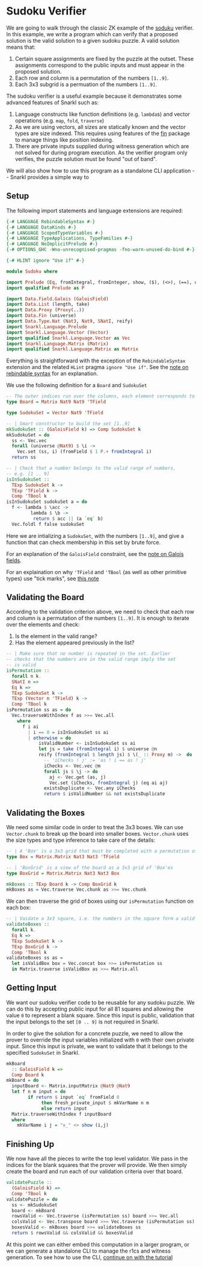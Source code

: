 # Sudoku Verifier

We are going to walk through the classic ZK example of the [soduku](https://en.wikipedia.org/wiki/Sudoku) verifier. In this example, we write a program which can verify that a proposed solution is the valid solution to a given sudoku puzzle. A valid solution means that:

1. Certain square assignments are fixed by the puzzle at the outset. These assignments correspond to the public inputs and must appear in the proposed solution.
2. Each row and column is a permutation of the numbers `[1..9]`.
3. Each 3x3 subgrid is a permuation of the numbers `[1..9]`.

The sudoku verifier is a useful example because it demonstrates some advanced features of Snarkl such as:
1. Language constructs like function definitions (e.g. `lambda`s) and vector operations (e.g. `map`, `fold`, `traverse`)
2. As we are using vectors, all sizes are statically known and the vector types are size indexed. This requires using features of the [fin](https://hackage.haskell.org/package/fin-0.3) package to manage things like position indexing.
3. There are private inputs supplied during witness generation which are not solved for during program execution. As the verifier program only verifies, the puzzle solution must be found "out of band".

We will also show how to use this program as a standalone CLI application -- Snarkl provides a simple way to 

## Setup

The following import statements and language extensions are required:


```haskell
{-# LANGUAGE RebindableSyntax #-}
{-# LANGUAGE DataKinds #-}
{-# LANGUAGE ScopedTypeVariables #-}
{-# LANGUAGE TypeApplications, TypeFamilies #-}
{-# LANGUAGE NoImplicitPrelude #-}
{-# OPTIONS_GHC -Wno-unrecognised-pragmas -fno-warn-unused-do-bind #-}

{-# HLINT ignore "Use if" #-}

module Sudoku where

import Prelude (Eq, fromIntegral, fromInteger, show, ($), (<>), (==), otherwise)
import qualified Prelude as P

import Data.Field.Galois (GaloisField)
import Data.List (length, take)
import Data.Proxy (Proxy(..))
import Data.Fin (universe)
import Data.Type.Nat (Nat3, Nat9, SNatI, reify)
import Snarkl.Language.Prelude
import Snarkl.Language.Vector (Vector)
import qualified Snarkl.Language.Vector as Vec
import Snarkl.Language.Matrix (Matrix)
import qualified Snarkl.Language.Matrix as Matrix
```

Everything is straightforward with the exception of the `RebindableSyntax` extension and the related `HLint` pragma `ignore "Use if"`. See the [note on rebindable syntax](../README.md#rebindablesyntax-extension-etc) for an explanation.

We use the following definition for a `Board` and `SudokuSet` 

```haskell
-- The outer indices run over the columns, each element corresponds to a row.
type Board = Matrix Nat9 Nat9 'TField

type SudokuSet = Vector Nat9 'TField

-- | Smart constructor to build the set [1..9]
mkSudokuSet :: (GaloisField k) => Comp SudokuSet k
mkSudokuSet = do
  ss <- Vec.vec
  forall (universe @Nat9) $ \i ->
    Vec.set (ss, i) (fromField $ 1 P.+ fromIntegral i)
  return ss

-- | Check that a number belongs to the valid range of numbers,
-- e.g. [1 .. 9]
isInSudokuSet ::
  TExp SudokuSet k ->
  TExp 'TField k ->
  Comp 'TBool k
isInSudokuSet sudokuSet a = do 
  f <- lambda $ \acc ->
         lambda $ \b -> 
          return $ acc || (a `eq` b)
  Vec.foldl f false sudokuSet
```

Here we are intializing a `SudokuSet`, with the numbers `[1..9]`, and give a function that can check membership in this set by brute force.

For an explanation of the `GaloisField` constraint, see the [note on Galois fields](../README.md#galois-fields).

For an explaination on why `'TField` and `'TBool` (as well as other primitive types) use "tick marks", see [this note](../README.md/#types-with-tick-marks)


## Validating the Board

According to the validation criterion above, we need to check that each row and column is 
a permutation of the numbers `[1..9]`. It is enough to iterate over the elements and check:
1. Is the element in the valid range?
2. Has the element appeared previously in the list?

```haskell
-- | Make sure that no number is repeated in the set. Earlier
-- checks that the numbers are in the valid range imply the set
-- is valid
isPermutation ::
  forall n k.
  SNatI n => 
  Eq k =>
  TExp SudokuSet k ->
  TExp (Vector n 'TField) k ->
  Comp 'TBool k
isPermutation ss as = do
  Vec.traverseWithIndex f as >>= Vec.all
    where
      f i ai 
        | i == 0 = isInSudokuSet ss ai
        | otherwise = do 
            isValidNumber <- isInSudokuSet ss ai
            let js = take (fromIntegral i) $ universe @n
            reify (fromIntegral $ length js) $ \(_ :: Proxy m) ->  do 
              -- 'iChecks ! j' := 'as ! i == as ! j' `
              iChecks <- Vec.vec @m
              forall js $ \j -> do
                aj <- Vec.get (as, j)
                Vec.set (iChecks, fromIntegral j) (eq ai aj)
              existsDuplicate <- Vec.any iChecks
              return $ isValidNumber && not existsDuplicate
```

## Validating the Boxes

We need some similar code in order to treat the 3x3 boxes. We can use `Vector.chunk` to break up the board into smaller boxes. `Vector.chunk` uses the size types and type inference to take care of the details:

```haskell
-- | A 'Box' is a 3x3 grid that must be completed with a permutation of [1..9]
type Box = Matrix.Matrix Nat3 Nat3 'TField

-- | 'BoxGrid' is a view of the board as a 3x3 grid of 'Box'es
type BoxGrid = Matrix.Matrix Nat3 Nat3 Box

mkBoxes :: TExp Board k -> Comp BoxGrid k
mkBoxes as = Vec.traverse Vec.chunk as >>= Vec.chunk
```

We can then traverse the grid of boxes using our `isPermutation` function on each box:

```haskell
-- | Vaidate a 3x3 square, i.e. the numbers in the square form a valid set.
validateBoxes ::
  forall k. 
  Eq k =>
  TExp SudokuSet k ->
  TExp BoxGrid k ->
  Comp 'TBool k
validateBoxes ss as = 
  let isValidBox box = Vec.concat box >>= isPermutation ss
  in Matrix.traverse isValidBox as >>= Matrix.all
```


## Getting Input

We want our sudoku verifier code to be reusable for any sudoku puzzle. We can do this by accepting public input
for all 81 squares and allowing the value `0` to represent a blank square. Since this input is public, validation
that the input belongs to the set `[0 .. 9]` is not required in Snarkl.

In order to give the solution for a concrete puzzle, we need to allow the prover to override the input variables initialized with `0` with their own private input. Since this input is private, we want to validate that it belongs to the specified `SudokuSet` in Snarkl.


```haskell
mkBoard
  :: GaloisField k =>
  Comp Board k
mkBoard = do
  inputBoard <- Matrix.inputMatrix @Nat9 @Nat9
  let f n m input = do
        if return $ input `eq` fromField 0
             then fresh_private_input $ mkVarName n m
             else return input
  Matrix.traverseWithIndex f inputBoard
  where
    mkVarName i j = "x_" <> show (i,j)
```


## Finishing Up

We now have all the pieces to write the top level validator. We pass in the indices for the blank squares that the prover will provide. We then simply create the board and run each of our validation criteria over that board.

```haskell
validatePuzzle ::
  (GaloisField k) =>
  Comp 'TBool k
validatePuzzle = do
  ss <- mkSudokuSet
  board <- mkBoard
  rowsValid <- Vec.traverse (isPermutation ss) board >>= Vec.all
  colsValid <- Vec.transpose board >>= Vec.traverse (isPermutation ss) >>= Vec.all
  boxesValid <- mkBoxes board >>= validateBoxes ss
  return $ rowsValid && colsValid && boxesValid
```

At this point we can either embed this computation in a larger program, or we can generate a standalone CLI to manage the r1cs and witness generation. To see how to use the CLI, [continue on with the tutorial](./Main.md)